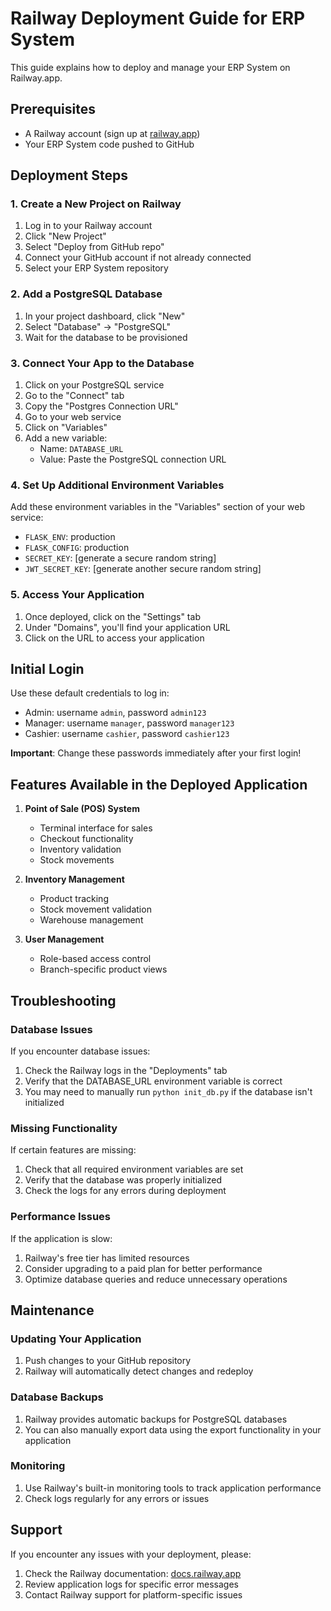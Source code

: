 # Railway Deployment Guide for ERP System

This guide explains how to deploy and manage your ERP System on Railway.app.

## Prerequisites

- A Railway account (sign up at [railway.app](https://railway.app))
- Your ERP System code pushed to GitHub

## Deployment Steps

### 1. Create a New Project on Railway

1. Log in to your Railway account
2. Click "New Project"
3. Select "Deploy from GitHub repo"
4. Connect your GitHub account if not already connected
5. Select your ERP System repository

### 2. Add a PostgreSQL Database

1. In your project dashboard, click "New"
2. Select "Database" → "PostgreSQL"
3. Wait for the database to be provisioned

### 3. Connect Your App to the Database

1. Click on your PostgreSQL service
2. Go to the "Connect" tab
3. Copy the "Postgres Connection URL"
4. Go to your web service
5. Click on "Variables"
6. Add a new variable:
   - Name: `DATABASE_URL`
   - Value: Paste the PostgreSQL connection URL

### 4. Set Up Additional Environment Variables

Add these environment variables in the "Variables" section of your web service:
- `FLASK_ENV`: production
- `FLASK_CONFIG`: production
- `SECRET_KEY`: [generate a secure random string]
- `JWT_SECRET_KEY`: [generate another secure random string]

### 5. Access Your Application

1. Once deployed, click on the "Settings" tab
2. Under "Domains", you'll find your application URL
3. Click on the URL to access your application

## Initial Login

Use these default credentials to log in:
- Admin: username `admin`, password `admin123`
- Manager: username `manager`, password `manager123`
- Cashier: username `cashier`, password `cashier123`

**Important**: Change these passwords immediately after your first login!

## Features Available in the Deployed Application

1. **Point of Sale (POS) System**
   - Terminal interface for sales
   - Checkout functionality
   - Inventory validation
   - Stock movements

2. **Inventory Management**
   - Product tracking
   - Stock movement validation
   - Warehouse management

3. **User Management**
   - Role-based access control
   - Branch-specific product views

## Troubleshooting

### Database Issues

If you encounter database issues:
1. Check the Railway logs in the "Deployments" tab
2. Verify that the DATABASE_URL environment variable is correct
3. You may need to manually run `python init_db.py` if the database isn't initialized

### Missing Functionality

If certain features are missing:
1. Check that all required environment variables are set
2. Verify that the database was properly initialized
3. Check the logs for any errors during deployment

### Performance Issues

If the application is slow:
1. Railway's free tier has limited resources
2. Consider upgrading to a paid plan for better performance
3. Optimize database queries and reduce unnecessary operations

## Maintenance

### Updating Your Application

1. Push changes to your GitHub repository
2. Railway will automatically detect changes and redeploy

### Database Backups

1. Railway provides automatic backups for PostgreSQL databases
2. You can also manually export data using the export functionality in your application

### Monitoring

1. Use Railway's built-in monitoring tools to track application performance
2. Check logs regularly for any errors or issues

## Support

If you encounter any issues with your deployment, please:
1. Check the Railway documentation: [docs.railway.app](https://docs.railway.app)
2. Review application logs for specific error messages
3. Contact Railway support for platform-specific issues
